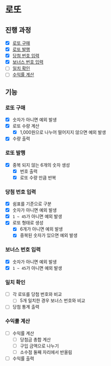 # 로또

## 진행 과정

- [x] [로또 구매](#로또-구매)
- [x] [로또 발행](#로또-발행)
- [x] [당첨 번호 입력](#당첨-번호-입력)
- [x] [보너스 번호 입력](#보너스-번호-입력)
- [ ] [일치 확인](#일치-확인)
- [ ] [수익률 계산](#수익률-계산)

## 기능

### 로또 구매

- [x] 숫자가 아니면 예외 발생
- [x] 로또 수량 계산
  - [x] 1,000원으로 나누어 떨어지지 않으면 예외 발생
- [x] 수량 출력

### 로또 발행

- [x] 중복 되지 않는 6개의 숫자 생성
  - [x] 번호 출력
  - [x] 로또 수량 만큼 반복

### 당첨 번호 입력

- [x] 쉼표를 기준으로 구분
- [x] 숫자가 아니면 예외 발생
- [x] `1 ~ 45`가 아니면 예외 발생
- [x] 로또 형태로 생성
  - [x] 6개가 아니면 예외 발생
  - [x] 중복된 숫자가 있으면 예외 발생

### 보너스 번호 입력

- [x] 숫자가 아니면 예외 발생
- [x] `1 ~ 45`가 아니면 예외 발생

### 일치 확인

- [ ] 각 로또를 당첨 번호와 비교
  - [ ] 5개 일치한 경우 보너스 번호와 비교
- [ ] 당첨 통계 출력

### 수익률 계산

- [ ] 수익률 계산
  - [ ] 당첨금 총합 계산
  - [ ] 구입 금액으로 나누기
  - [ ] 소수점 둘째 자리에서 반올림
- [ ] 수익률 출력